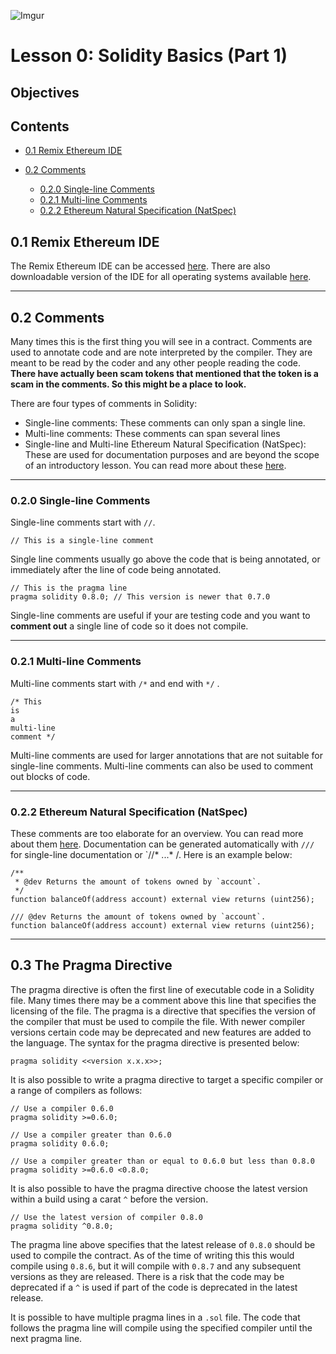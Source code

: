![Imgur](https://i.imgur.com/gT8GfNx.png)

# Lesson 0: Solidity Basics (Part 1)

## Objectives



## Contents

- [0.1 Remix Ethereum IDE](#0.1)

- [0.2 Comments](#0.2)
  - [0.2.0 Single-line Comments](#0.2.0)
  - [0.2.1 Multi-line Comments](#0.2.1)
  - [0.2.2 Ethereum Natural Specification (NatSpec)](#0.2.2)



## 0.1 Remix Ethereum IDE <a name='0.1'></a>

The Remix Ethereum IDE can be accessed [here](https://remix.ethereum.org/). There are also downloadable version of the IDE for all operating systems available [here](https://github.com/ethereum/remix-desktop/releases).

---

## 0.2 Comments <a name='0.2'></a>

Many times this is the first thing you will see in a contract. Comments are used to annotate code and are note interpreted by the compiler. They are meant to be read by the coder and any other people reading the code. **There have actually been scam tokens that mentioned that the token is a scam in the comments. So this might be a place to look.**

There are four types of comments in Solidity:

- Single-line comments: These comments can only span a single line.
- Multi-line comments: These comments can span several lines
- Single-line and Multi-line Ethereum Natural Specification (NatSpec): These are used for documentation purposes and are beyond the scope of an introductory lesson. You can read more about these [here](https://docs.soliditylang.org/en/develop/natspec-format.html).

---

### 0.2.0 Single-line Comments <a name='0.2.0'></a>

Single-line comments start with `//`.

```
// This is a single-line comment
```

Single line comments usually go above the code that is being annotated, or immediately after the line of code being annotated.

```
// This is the pragma line
pragma solidity 0.8.0; // This version is newer that 0.7.0
```

Single-line comments are useful if your are testing code and you want to **comment out** a single line of code so it does not compile.

---

### 0.2.1 Multi-line Comments <a name='0.2.1'></a>

Multi-line comments start with `/*` and end with `*/` .

```
/* This
is
a
multi-line
comment */
```

Multi-line comments are used for larger annotations that are not suitable for single-line comments. Multi-line comments can also be used to comment out blocks of code.

---

### 0.2.2 Ethereum Natural Specification (NatSpec) <a name='0.2.2'></a>

These comments are too elaborate for an overview. You can read more about them [here](https://docs.soliditylang.org/en/develop/natspec-format.html).  Documentation can be generated automatically with `///` for single-line documentation or `//* ...*  /. Here is an example below:

```
/**
 * @dev Returns the amount of tokens owned by `account`.
 */
function balanceOf(address account) external view returns (uint256);
```

```
/// @dev Returns the amount of tokens owned by `account`.
function balanceOf(address account) external view returns (uint256);
```



---

## 0.3 The Pragma Directive

The pragma directive is often the first line of executable code in a Solidity file. Many times there may be a comment above this line that specifies the licensing of the file. The pragma is a directive that specifies the version of the compiler that must be used to compile the file. With newer compiler versions certain code may be deprecated and new features are added to the language. The syntax for the pragma directive is presented below:

```
pragma solidity <<version x.x.x>>;
```

It is also possible to write a pragma directive to target a specific compiler or a range of compilers as follows:

```
// Use a compiler 0.6.0
pragma solidity >=0.6.0;        

// Use a compiler greater than 0.6.0
pragma solidity 0.6.0;

// Use a compiler greater than or equal to 0.6.0 but less than 0.8.0
pragma solidity >=0.6.0 <0.8.0; 
```

It is also possible to have the pragma directive choose the latest version within a build using a carat `^` before the version.

```
// Use the latest version of compiler 0.8.0
pragma solidity ^0.8.0; 
```

The pragma line above specifies that the latest release of `0.8.0` should be used to compile the contract. As of the time of writing this this would compile using `0.8.6`, but it will compile with `0.8.7` and any subsequent versions as they are released. There is a risk that the code may be deprecated if a `^` is used if part of the code is deprecated in the latest release.

It is possible to have multiple pragma lines in a `.sol` file. The code that follows the pragma line will compile using the specified compiler until the next pragma line.

